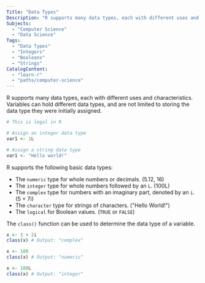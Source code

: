 ```yaml
---
Title: "Data Types"
Description: "R supports many data types, each with different uses and characteristics."
Subjects:
  - "Computer Science"
  - "Data Science"
Tags:
  - "Data Types"
  - "Integers"
  - "Booleans"
  - "Strings"
CatalogContent:
  - "learn-r"
  - "paths/computer-science"
---
```


R supports many data types, each with different uses and characteristics. Variables can hold different data types, and are not limited to storing the data type they were initially assigned.

```r
# This is legal in R

# Assign an integer data type
var1 <- 1L

# Assign a string data type
var1 <- "Hello world!"
```

R supports the following basic data types:

- The `numeric` type for whole numbers or decimals. (5.12, 16)
- The `integer` type for whole numbers followed by an `L`. (100L)
- The `complex` type for numbers with an imaginary part, denoted by an `i`. (5 + 7i)
- The `character` type for strings of characters. ("Hello World!")
- The `logical` for Boolean values. (`TRUE` or `FALSE`)

The `class()` function can be used to determine the data type of a variable.

```r
x <- 3 + 2i
class(x) # Output: "complex"

x <- 100
class(x) # Output: "numeric"

x <- 100L
class(x) # Output: "integer"
```

